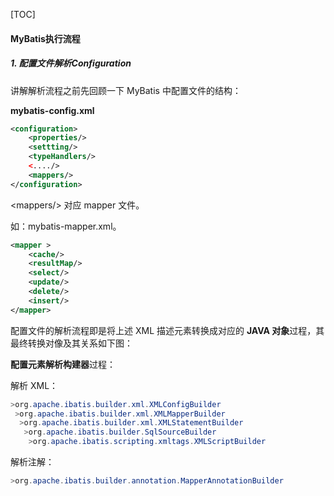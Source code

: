 [TOC]

#### MyBatis执行流程

##### 1. 配置文件解析Configuration

讲解解析流程之前先回顾一下 MyBatis 中配置文件的结构：

**mybatis-config.xml**

```xml
<configuration>
    <properties/>
    <settting/>
    <typeHandlers/>
    <..../>
    <mappers/>
</configuration>
```

\<mappers/> 对应 mapper 文件。

如：mybatis-mapper.xml。

```xml
<mapper > 
    <cache/>
    <resultMap/>
    <select/>  
    <update/> 
    <delete/> 
    <insert/> 
</mapper>
```

配置文件的解析流程即是将上述 XML 描述元素转换成对应的 **JAVA 对象**过程，其最终转换对像及其关系如下图：



**配置元素解析构建器**过程：

解析 XML：

```java
>org.apache.ibatis.builder.xml.XMLConfigBuilder
 >org.apache.ibatis.builder.xml.XMLMapperBuilder
  >org.apache.ibatis.builder.xml.XMLStatementBuilder
   >org.apache.ibatis.builder.SqlSourceBuilder
    >org.apache.ibatis.scripting.xmltags.XMLScriptBuilder
```

解析注解：

```java
>org.apache.ibatis.builder.annotation.MapperAnnotationBuilder
```

 








